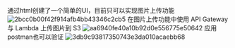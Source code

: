 通过html创建了一个简单的UI，目前只可以实现图片上传功能
![2bcc0b00f42f914afb4bb43346c2cb5](https://github.com/cuixh0/aws-cognito-tutorial-complete/assets/75778123/55bba611-f5b2-4320-8ebd-000b53e7889f)
在图片上传功能中使用 API Gateway 与 Lambda 上传图片到 S3
![aa6940fe40a10b92d0e556775e50642](https://github.com/cuixh0/aws-cognito-tutorial-complete/assets/75778123/23050dda-eae7-4298-bc15-bad4adcb5183)
应用postman也可以验证
![3db9c93817350743e3da010acaebb68](https://github.com/cuixh0/aws-cognito-tutorial-complete/assets/75778123/9fc707c1-2c3e-40ae-9126-9a01aa1f965f)
